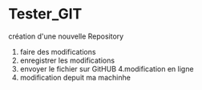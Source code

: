 ﻿# Tester_GIT
création d'une nouvelle Repository

1. faire des modifications
2. enregistrer les modifications
3. envoyer le fichier sur GitHUB
4.modification en ligne
5. modification depuit ma machinhe
